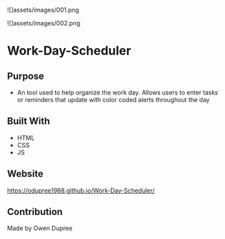 ![]assets/images/001.png

![]assets/images/002.png

# Work-Day-Scheduler

## Purpose
* An tool used to help organize the work day. Allows users to enter tasks or reminders that update with color coded alerts throughout the day

## Built With
* HTML
* CSS
* JS

## Website
https://odupree1988.github.io/Work-Day-Scheduler/

## Contribution
Made by Owen Dupree

